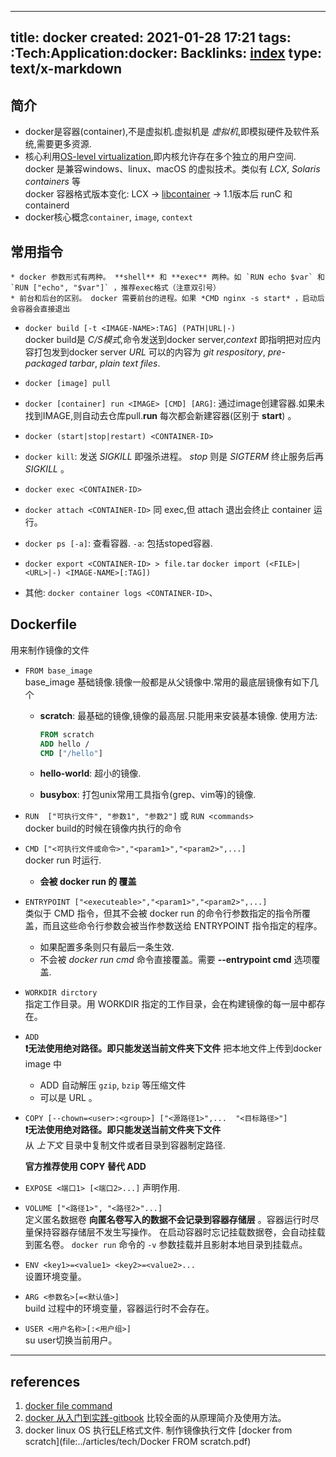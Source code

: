 
---
title: docker
created: 2021-01-28 17:21
tags: :Tech:Application:docker:
Backlinks: [index](index.md)
type: text/x-markdown
---

## 简介

* docker是容器(container),不是虚拟机.虚拟机是 *虚拟机*,即模拟硬件及软件系统,需要更多资源.
* 核心利用[OS-level virtualization](https://en.wikipedia.org/wiki/OS-level_virtualization),即内核允许存在多个独立的用户空间.
  docker 是兼容windows、linux、macOS 的虚拟技术。类似有 *LCX*, *Solaris containers* 等  
  docker 容器格式版本变化: LCX -> [libcontainer](https://github.com/docker/libcontainer) ->   1.1版本后 runC 和 containerd
* docker核心概念`container`, `image`, `context`

## 常用指令
 	* docker 参数形式有两种。 **shell** 和 **exec** 两种。如 `RUN echo $var` 和 `RUN ["echo", "$var"]` ，推荐exec格式（注意双引号）
    * 前台和后台的区别。 docker 需要前台的进程。如果 *CMD nginx -s start* ，启动后会容器会直接退出

* `docker build [-t <IMAGE-NAME>:TAG] (PATH|URL|-)`  
  docker build是 *C/S模式*,命令发送到docker server,*context* 即指明把对应内容打包发到docker server
  *URL* 可以的内容为 *git respository*, *pre-packaged tarbar*, *plain text files*.

* `docker [image] pull `

* `docker [container] run <IMAGE> [CMD] [ARG]`: 通过image创建容器.如果未找到IMAGE,则自动去仓库pull.**run** 每次都会新建容器(区别于 **start**) 。

* `docker (start|stop|restart) <CONTAINER-ID>`

* `docker kill`: 发送 *SIGKILL* 即强杀进程。 *stop* 则是 *SIGTERM* 终止服务后再 *SIGKILL* 。

* `docker exec <CONTAINER-ID>`

* `docker attach <CONTAINER-ID>` 同 exec,但 attach 退出会终止 container 运行。

* `docker ps [-a]`: 查看容器. `-a`: 包括stoped容器.

* `docker export <CONTAINER-ID> > file.tar` `docker import (<FILE>|<URL>|-) <IMAGE-NAME>[:TAG])`

* 其他: `docker container logs <CONTAINER-ID>`、

## Dockerfile

用来制作镜像的文件

* `FROM base_image`  
  base_image 基础镜像.镜像一般都是从父镜像中.常用的最底层镜像有如下几个
  
  * **scratch**: 最基础的镜像,镜像的最高层.只能用来安装基本镜像.
    使用方法:
    
    ```dockerfile
    FROM scratch
    ADD hello /
    CMD ["/hello"]
    ```
  
  * **hello-world**: 超小的镜像.
  
  * **busybox**: 打包unix常用工具指令(grep、vim等)的镜像.

* `RUN  ["可执行文件", "参数1", "参数2"]` 或 `RUN <commands>`  
  docker build的时候在镜像内执行的命令

* `CMD ["<可执行文件或命令>","<param1>","<param2>",...]`  
  docker run 时运行.
  
  * **会被 docker run <Commands> 的 <Commands> 覆盖**

* `ENTRYPOINT ["<executeable>","<param1>","<param2>",...]`  
  类似于 CMD 指令，但其不会被 docker run 的命令行参数指定的指令所覆盖，而且这些命令行参数会被当作参数送给 ENTRYPOINT 指令指定的程序。
  
  * 如果配置多条则只有最后一条生效.
  * 不会被 *docker run cmd* 命令直接覆盖。需要 **--entrypoint cmd** 选项覆盖.

* `WORKDIR dirctory`  
  指定工作目录。用 WORKDIR 指定的工作目录，会在构建镜像的每一层中都存在。

* `ADD `  
  **❗无法使用绝对路径。即只能发送当前文件夹下文件**
  把本地文件上传到docker image 中
  * ADD 自动解压 `gzip`, `bzip` 等压缩文件
  * <src> 可以是 URL 。

* `COPY [--chown=<user>:<group>] ["<源路径1>",...  "<目标路径>"]`  
  **❗无法使用绝对路径。即只能发送当前文件夹下文件**  
  从 *上下文* 目录中复制文件或者目录到容器制定路径.
  
  **官方推荐使用 COPY 替代 ADD**

* `EXPOSE <端口1> [<端口2>...]`
  声明作用.

* `VOLUME ["<路径1>", "<路径2>"...]`  
  定义匿名数据卷
  **向匿名卷写入的数据不会记录到容器存储层** 。容器运行时尽量保持容器存储层不发生写操作。
  在启动容器时忘记挂载数据卷，会自动挂载到匿名卷。
  `docker run` 命令的 `-v` 参数挂载并且影射本地目录到挂载点。

* `ENV <key1>=<value1> <key2>=<value2>...`  
  设置环境变量。

* `ARG <参数名>[=<默认值>]`  
  build 过程中的环境变量，容器运行时不会存在。

* `USER <用户名称>[:<用户组>]`  
  su user切换当前用户。

----

## references
1. [docker file command](https://www.runoob.com/docker/docker-dockerfile.html)
2. [docker 从入门到实践-gitbook](https://yeasy.gitbook.io/docker_practice/image/dockerfile/volume) 比较全面的从原理简介及使用方法。
3. docker linux OS 执行[ELF](zet-290121232539-64.md)格式文件. 制作镜像执行文件 [docker from scratch](file:../articles/tech/Docker FROM scratch.pdf)
